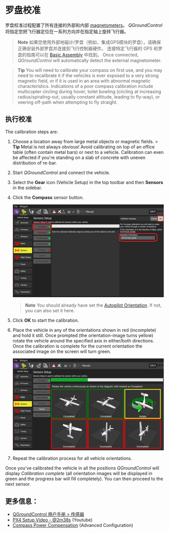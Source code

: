 # 罗盘校准

罗盘校准过程配置了所有连接的外部和内部 [magnetometers](../gps_compass/README.md)。 *QGroundControl* 将指定您把飞行器定位在一系列方向并在指定轴上旋转飞行器。

> **Note** 如果您使用外部地磁计/罗盘（例如，集成GPS模块的罗盘），请确保正确安装外部罗盘并连接到飞行控制器硬件。 连接特定飞行器的 GPS 和罗盘的指南可以在 [Basic Assembly](../assembly/README.md) 中找到。 Once connected, *QGroundControl* will automatically detect the external magnetometer.

<span></span>

> **Tip** You will need to calibrate your compass on first use, and you may need to recalibrate it if the vehicles is ever exposed to a very strong magnetic field, or if it is used in an area with abnormal magnetic characteristics. Indications of a poor compass calibration include multicopter circling during hover, toilet bowling (circling at increasing radius/spiraling-out, usually constant altitude, leading to fly-way), or veering off-path when attempting to fly straight.

## 执行校准

The calibration steps are:

1. Choose a location away from large metal objects or magnetic fields. > **Tip** Metal is not always obvious! Avoid calibrating on top of an office table (often contain metal bars) or next to a vehicle. Calibration can even be affected if you're standing on a slab of concrete with uneven distribution of re-bar.
2. Start *QGroundControl* and connect the vehicle.
3. Select the **Gear** icon (Vehicle Setup) in the top toolbar and then **Sensors** in the sidebar.
4. Click the **Compass** sensor button.
    
    ![Select Compass calibration PX4](../../assets/qgc/setup/sensor/sensor_compass_select_px4.jpg)
    
    > **Note** You should already have set the [Autopilot Orientation](../config/flight_controller_orientation.md). If not, you can also set it here.

5. Click **OK** to start the calibration.

6. Place the vehicle in any of the orientations shown in red (incomplete) and hold it still. Once prompted (the orientation-image turns yellow) rotate the vehicle around the specified axis in either/both directions. Once the calibration is complete for the current orientation the associated image on the screen will turn green.
    
    ![Compass calibration steps on PX4](../../assets/qgc/setup/sensor/sensor_compass_calibrate_px4.jpg)

7. Repeat the calibration process for all vehicle orientations.

Once you've calibrated the vehicle in all the positions *QGroundControl* will display *Calibration complete* (all orientation images will be displayed in green and the progress bar will fill completely). You can then proceed to the next sensor.

## 更多信息：

* [QGroundControl 用户手册 > 传感器](https://docs.qgroundcontrol.com/en/SetupView/sensors_px4.html#compass)
* [PX4 Setup Video - @2m38s](https://youtu.be/91VGmdSlbo4?t=2m38s) (Youtube)
* [Compass Power Compensation](../advanced_config/compass_power_compensation.md) (Advanced Configuration)